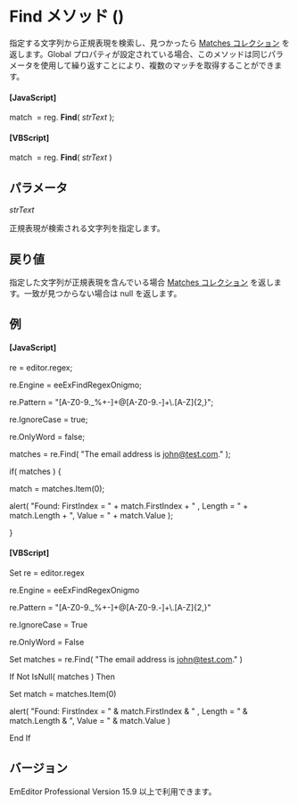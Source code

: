 # Find メソッド ()

指定する文字列から正規表現を検索し、見つかったら [Matches コレクション](../matches/index) を返します。Global プロパティが設定されている場合、このメソッドは同じパラメータを使用して繰り返すことにより、複数のマッチを取得することができます。

#### \[JavaScript\]

match  = reg. **Find**( _strText_ );

#### \[VBScript\]

match  = reg. **Find**( _strText_ )

## パラメータ

_strText_

正規表現が検索される文字列を指定します。

## 戻り値

指定した文字列が正規表現を含んでいる場合 [Matches コレクション](../matches/index) を返します。一致が見つからない場合は null を返します。

## 例

#### \[JavaScript\]

re = editor.regex;

re.Engine = eeExFindRegexOnigmo;

re.Pattern = "\[A-Z0-9.\_%+-\]+@\[A-Z0-9.-\]+\\\.\[A-Z\]{2,}";

re.IgnoreCase = true;

re.OnlyWord = false;

matches = re.Find( "The email address is john@test.com." );

if( matches ) {

match = matches.Item(0);

alert( "Found: FirstIndex = " + match.FirstIndex + " , Length = " + match.Length + ", Value = " + match.Value );

}

#### \[VBScript\]

Set re = editor.regex

re.Engine = eeExFindRegexOnigmo

re.Pattern = "\[A-Z0-9.\_%+-\]+@\[A-Z0-9.-\]+\\.\[A-Z\]{2,}"

re.IgnoreCase = True

re.OnlyWord = False

Set matches = re.Find( "The email address is john@test.com." )

If Not IsNull( matches ) Then

Set match = matches.Item(0)

alert( "Found: FirstIndex = " & match.FirstIndex & " , Length = " & match.Length & ", Value = " & match.Value )

End If

## バージョン

EmEditor Professional Version 15.9 以上で利用できます。
